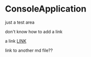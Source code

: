 ConsoleApplication
==================

just a test area

don't know how to add a link

a link [LINK](http://www.google.co.uk)

link to another md file??
